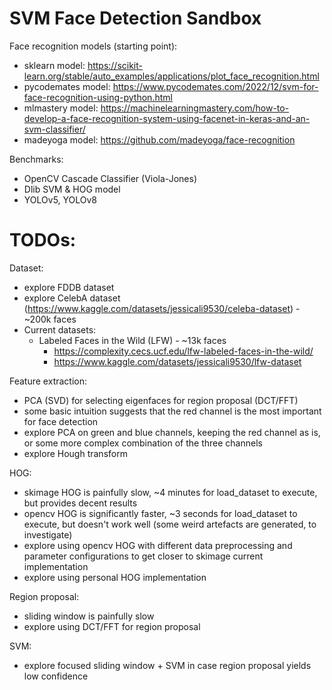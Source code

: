 # SVM Face Detection Sandbox

Face recognition models (starting point):
- sklearn model: https://scikit-learn.org/stable/auto_examples/applications/plot_face_recognition.html
- pycodemates model: https://www.pycodemates.com/2022/12/svm-for-face-recognition-using-python.html
- mlmastery model: https://machinelearningmastery.com/how-to-develop-a-face-recognition-system-using-facenet-in-keras-and-an-svm-classifier/
- madeyoga model: https://github.com/madeyoga/face-recognition

Benchmarks:
- OpenCV Cascade Classifier (Viola-Jones)
- Dlib SVM & HOG model
- YOLOv5, YOLOv8

# TODOs:

Dataset:
- explore FDDB dataset 
- explore CelebA dataset (https://www.kaggle.com/datasets/jessicali9530/celeba-dataset) - ~200k faces
- Current datasets:
  - Labeled Faces in the Wild (LFW) - ~13k faces
    - https://complexity.cecs.ucf.edu/lfw-labeled-faces-in-the-wild/
    - https://www.kaggle.com/datasets/jessicali9530/lfw-dataset

Feature extraction:
- PCA (SVD) for selecting eigenfaces for region proposal (DCT/FFT)
- some basic intuition suggests that the red channel is the most important for face detection
- explore PCA on green and blue channels, keeping the red channel as is, or some more complex combination of the three channels
- explore Hough transform

HOG:
- skimage HOG is painfully slow, ~4 minutes for load_dataset to execute, but provides decent results
- opencv HOG is significantly faster, ~3 seconds for load_dataset to execute, but doesn't work well (some weird artefacts are generated, to investigate)
- explore using opencv HOG with different data preprocessing and parameter configurations to get closer to skimage current implementation
- explore using personal HOG implementation

Region proposal:
- sliding window is painfully slow
- explore using DCT/FFT for region proposal

SVM:
- explore focused sliding window + SVM in case region proposal yields low confidence
